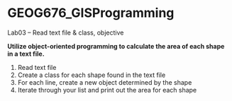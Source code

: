 # GEOG676_GISProgramming

Lab03 – Read text file & class, objective

**Utilize object-oriented programming to calculate the area of each shape in a text file.** 
1. Read text file
2. Create a class for each shape found in the text file 
3. For each line, create a new object determined by the shape 
4. Iterate through your list and print out the area for each shape 





